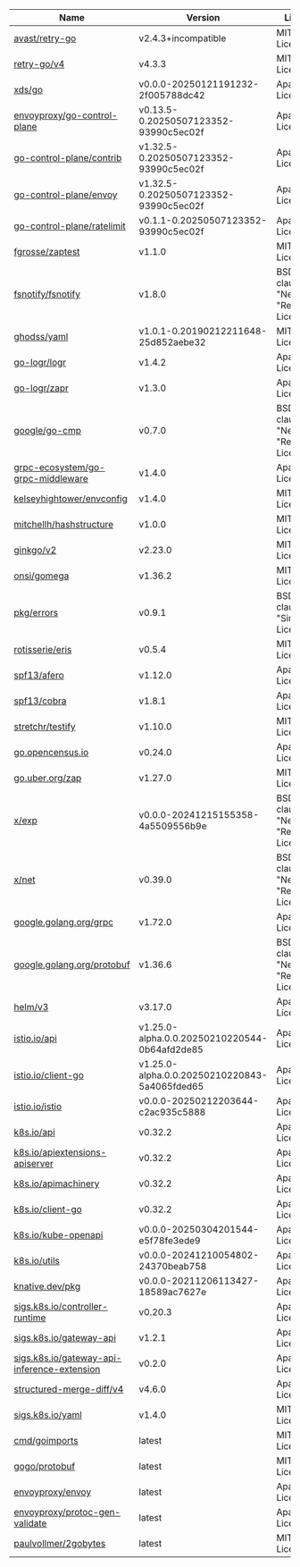 Name|Version|License
---|---|---
[avast/retry-go](https://github.com/avast/retry-go)|v2.4.3+incompatible|MIT License
[retry-go/v4](https://github.com/avast/retry-go)|v4.3.3|MIT License
[xds/go](https://github.com/cncf/xds)|v0.0.0-20250121191232-2f005788dc42|Apache License 2.0
[envoyproxy/go-control-plane](https://github.com/envoyproxy/go-control-plane)|v0.13.5-0.20250507123352-93990c5ec02f|Apache License 2.0
[go-control-plane/contrib](https://github.com/envoyproxy/go-control-plane)|v1.32.5-0.20250507123352-93990c5ec02f|Apache License 2.0
[go-control-plane/envoy](https://github.com/envoyproxy/go-control-plane)|v1.32.5-0.20250507123352-93990c5ec02f|Apache License 2.0
[go-control-plane/ratelimit](https://github.com/envoyproxy/go-control-plane)|v0.1.1-0.20250507123352-93990c5ec02f|Apache License 2.0
[fgrosse/zaptest](https://github.com/fgrosse/zaptest)|v1.1.0|MIT License
[fsnotify/fsnotify](https://github.com/fsnotify/fsnotify)|v1.8.0|BSD 3-clause "New" or "Revised" License
[ghodss/yaml](https://github.com/ghodss/yaml)|v1.0.1-0.20190212211648-25d852aebe32|MIT License
[go-logr/logr](https://github.com/go-logr/logr)|v1.4.2|Apache License 2.0
[go-logr/zapr](https://github.com/go-logr/zapr)|v1.3.0|Apache License 2.0
[google/go-cmp](https://github.com/google/go-cmp)|v0.7.0|BSD 3-clause "New" or "Revised" License
[grpc-ecosystem/go-grpc-middleware](https://github.com/grpc-ecosystem/go-grpc-middleware)|v1.4.0|Apache License 2.0
[kelseyhightower/envconfig](https://github.com/kelseyhightower/envconfig)|v1.4.0|MIT License
[mitchellh/hashstructure](https://github.com/mitchellh/hashstructure)|v1.0.0|MIT License
[ginkgo/v2](https://github.com/onsi/ginkgo)|v2.23.0|MIT License
[onsi/gomega](https://github.com/onsi/gomega)|v1.36.2|MIT License
[pkg/errors](https://github.com/pkg/errors)|v0.9.1|BSD 2-clause "Simplified" License
[rotisserie/eris](https://github.com/rotisserie/eris)|v0.5.4|MIT License
[spf13/afero](https://github.com/spf13/afero)|v1.12.0|Apache License 2.0
[spf13/cobra](https://github.com/spf13/cobra)|v1.8.1|Apache License 2.0
[stretchr/testify](https://github.com/stretchr/testify)|v1.10.0|MIT License
[go.opencensus.io](https://go.opencensus.io)|v0.24.0|Apache License 2.0
[go.uber.org/zap](https://go.uber.org/zap)|v1.27.0|MIT License
[x/exp](https://golang.org/x/exp)|v0.0.0-20241215155358-4a5509556b9e|BSD 3-clause "New" or "Revised" License
[x/net](https://golang.org/x/net)|v0.39.0|BSD 3-clause "New" or "Revised" License
[google.golang.org/grpc](https://google.golang.org/grpc)|v1.72.0|Apache License 2.0
[google.golang.org/protobuf](https://google.golang.org/protobuf)|v1.36.6|BSD 3-clause "New" or "Revised" License
[helm/v3](https://helm.sh/helm/v3)|v3.17.0|Apache License 2.0
[istio.io/api](https://istio.io/api)|v1.25.0-alpha.0.0.20250210220544-0b64afd2de85|Apache License 2.0
[istio.io/client-go](https://istio.io/client-go)|v1.25.0-alpha.0.0.20250210220843-5a4065fded65|Apache License 2.0
[istio.io/istio](https://istio.io/istio)|v0.0.0-20250212203644-c2ac935c5888|Apache License 2.0
[k8s.io/api](https://k8s.io/api)|v0.32.2|Apache License 2.0
[k8s.io/apiextensions-apiserver](https://k8s.io/apiextensions-apiserver)|v0.32.2|Apache License 2.0
[k8s.io/apimachinery](https://k8s.io/apimachinery)|v0.32.2|Apache License 2.0
[k8s.io/client-go](https://k8s.io/client-go)|v0.32.2|Apache License 2.0
[k8s.io/kube-openapi](https://k8s.io/kube-openapi)|v0.0.0-20250304201544-e5f78fe3ede9|Apache License 2.0
[k8s.io/utils](https://k8s.io/utils)|v0.0.0-20241210054802-24370beab758|Apache License 2.0
[knative.dev/pkg](https://knative.dev/pkg)|v0.0.0-20211206113427-18589ac7627e|Apache License 2.0
[sigs.k8s.io/controller-runtime](https://sigs.k8s.io/controller-runtime)|v0.20.3|Apache License 2.0
[sigs.k8s.io/gateway-api](https://sigs.k8s.io/gateway-api)|v1.2.1|Apache License 2.0
[sigs.k8s.io/gateway-api-inference-extension](https://sigs.k8s.io/gateway-api-inference-extension)|v0.2.0|Apache License 2.0
[structured-merge-diff/v4](https://sigs.k8s.io/structured-merge-diff/v4)|v4.6.0|Apache License 2.0
[sigs.k8s.io/yaml](https://sigs.k8s.io/yaml)|v1.4.0|MIT License
[cmd/goimports](https://golang.org/x/tools/cmd/goimports)|latest|MIT License
[gogo/protobuf](https://github.com/gogo/protobuf)|latest|MIT License
[envoyproxy/envoy](https://github.com/envoyproxy/envoy)|latest|Apache License 2.0
[envoyproxy/protoc-gen-validate](https://github.com/envoyproxy/protoc-gen-validate)|latest|Apache License 2.0
[paulvollmer/2gobytes](https://github.com/paulvollmer/2gobytes)|latest|MIT License
